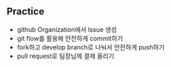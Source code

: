 ## Practice
- github Organization에서 Issue 생성
- git flow를 활용해 안전하게 commit하기
- fork하고 develop branch로 나눠서 안전하게 push하기
- pull request로 팀장님께 결제 올리기
